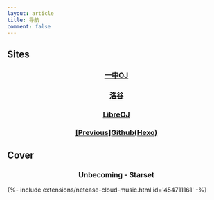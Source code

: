 ```yaml
---
layout: article
title: 导航
comment: false
---
```

## Sites
<div class="hero hero--dark" style='background-image: url("https://www.hdwallpaper.nu/wp-content/uploads/2017/03/windows_10-12.png");'>
  <div class="hero__content">
    <h3><center>
    <a href="http://newoj.cqyz.cn/">
      一中OJ
    </a>
    </center></h3>
  </div>
</div>
<p></p>
<div class="hero hero--dark" style='background-image: url("https://timgsa.baidu.com/timg?image&quality=80&size=b9999_10000&sec=1554991098&di=0ec16477fd0954eba8c68e3cf632aecb&imgtype=jpg&er=1&src=http%3A%2F%2Fpic1.win4000.com%2Fwallpaper%2F7%2F57ac3605353a8.jpg");'>
  <div class="hero__content">
    <h3><center>
    <a href="https://www.luogu.org/">
      洛谷
    </a>
    </center></h3>
  </div>
</div>
<p></p>
<div class="hero hero--dark" style='background-image: url("http://a4.att.hudong.com/40/79/19300001306677131029792269727.jpg");'>
  <div class="hero__content">
    <h3><center>
    <a href="https://loj.ac/">
      LibreOJ
    </a>
    </center></h3>
  </div>
</div>
<p></p>
<div class="hero hero--dark" style='background-image: url("https://s2.ax1x.com/2019/04/15/AX5y2F.jpg");'>
  <div class="hero__content">
    <h3><center>
    <a href="http://wuyanxi.top/previous">
      [Previous]Github(Hexo)
    </a>
    </center></h3>
  </div>
</div>


## Cover
<div class="hero hero--dark" style='style='background-image: url("http://p1.music.126.net/MYIl1dPJCMt0ay9zmIJRtQ==/17783501068032491.jpg");'>
  <div class="hero__content">
    <h3><center>
      Unbecoming - Starset
    </center></h3>
  </div>
</div>
<p></p>
{%- include extensions/netease-cloud-music.html id='454711161' -%}
